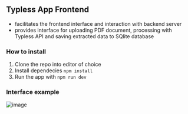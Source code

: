 ## Typless App Frontend
- facilitates the frontend interface and interaction with backend server
- provides interface for uploading PDF document, processing with Typless API and saving extracted data to SQlite database

### How to install
1. Clone the repo into editor of choice
2. Install dependecies `npm install`
3. Run the app with `npm run dev`

### Interface example
![image](https://github.com/user-attachments/assets/a6d48a5f-0ce0-4321-a36c-b82c2bf26570)
